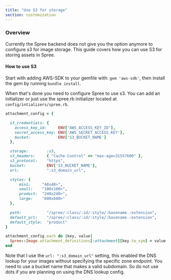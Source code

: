 ```yaml
---
title: "Use S3 for storage"
section: customization
---
```


### Overview

Currently the Spree backend does not give you the option anymore to configure s3 for image storage.
This guide covers how you can use S3 for storing assets in Spree.

#### How to use S3

Start with adding AWS-SDK to your gemfile with:  `gem 'aws-sdk'`, then install the gem by running `bundle install`.

When that's done you need to configure Spree to use s3. You can add an initializer or just use the spree.rb initializer located at `config/intializers/spree.rb`.

```ruby
attachment_config = {

  s3_credentials: {
    access_key_id:     ENV['AWS_ACCESS_KEY_ID'],
    secret_access_key: ENV['AWS_SECRET_ACCESS_KEY'],
    bucket:            ENV['S3_BUCKET_NAME']
  },

  storage:        :s3,
  s3_headers:     { "Cache-Control" => "max-age=31557600" },
  s3_protocol:    "https",
  bucket:         ENV['S3_BUCKET_NAME'],
  url:            ":s3_domain_url",

  styles: {
      mini:     "48x48>",
      small:    "100x100>",
      product:  "240x240>",
      large:    "600x600>"
  },

  path:           "/spree/:class/:id/:style/:basename.:extension",
  default_url:    "/spree/:class/:id/:style/:basename.:extension",
  default_style:  "product"
}

attachment_config.each do |key, value|
  Spree::Image.attachment_definitions[:attachment][key.to_sym] = value
end

```
Note that I use the `url: ":s3_domain_url"` setting, this enabled the DNS lookup for your images without specifying the specific zone endpoint. You need to use a bucket name that makes a valid subdomain. So do not use dots if you are planning on using the DNS lookup config.
